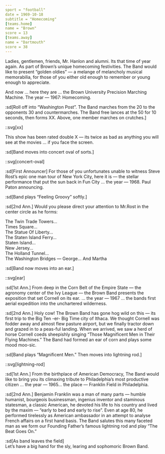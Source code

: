 ```yaml
---
sport = "football"
date = 1969-10-18
subtitle = "Homecoming"
[teams.home]
name = "Brown"
score = 13
[teams.away]
name = "Dartmouth"
score = 38
---
```


Ladies, gentlemen, friends, Mr. Hanlon and alumni. Its that time of year again. As part of Brown’s unique homecoming festivities. The Band would like to present “golden oldies” — a melange of melancholy musical memorabilia, for those of you either old enough to remember or young enough to appreciate.

And now … here they are … the Brown University Precision Marching Machine. The year — 1967: Homecoming.

:sd[Roll off into “Washington Post”. The Band marches from the 20 to the opponents 30 and countermarches. The Band free lances at the 50 for 10 seconds, then forms XX. Above, one member marches on crutches.]

::svg[xx]

This show has been rated double X — its twice as bad as anything you will see at the movies … if you face the screen.

:sd[Band moves into concert oval of sorts.]

::svg[concert-oval]

:sd[First Announcer] For those of you unfortunates unable to witness Steve Rost’s epic one man tour of New York City, here it is — the stellar performance that put the sun back in Fun City … the year — 1968. Paul Paton announcing.

:sd[Band plays “Feeling Groovy” softly.]

:sd[2nd Ann.] Would you please direct your attention to Mr.Rost in the center circle as he forms:

The Twin Trade Towers…\
Times Square…\
The Statue Of Liberty…\
The Staten Island Ferry…\
Staten Island…\
New Jersey…\
The Holland Tunnel…\
The Washington Bridges — George... And Martha

:sd[Band now moves into an ear.]

::svg[ear]

:sd[1st Ann.] From deep in the Corn Belt of the Empire State — the agronomy center of the Ivy League — the Brown Band presents the exposition that set Cornell on its ear. … the year — 1967 … the bands first aerial expedition into the unchartered wilderness.

:sd[2nd Ann.] Holy cow! The Brown Band has gone hog wild on this — its first trip to the Big Ten -er- Big Time city of Ithaca. We thought Cornell was fodder away and almost flew pasture airport, but we finally tractor down and grazed in to a peas-ful landing. When we arrived, we saw a herd of horse Cornell coeds sheepishly singing “Those Magnificent Men in Their Flying Machines.” The Band had formed an ear of corn and plays some mood moo-sic.

:sd[Band plays “Magnificent Men.” Then moves into lightning rod.]

::svg[lightning-rod]

:sd[1st Ann.] From the birthplace of American Democracy, The Band would like to bring you its climaxing tribute to Philadelphia’s most productive citizen … the year — 1965… the place — Franklin Field in Philadelphia.

:sd[2nd Ann.] Benjamin Franklin was a man of many parts — humble humanist, bourgeois businessman, ingenius inventor and staminous statesman, a classic American, he devoted his life to his country and lived by the maxim — “early to bed and early to rise”. Even at age 80, he performed tirelessly as American ambassador in an attempt to analyse French affairs on a first hand basis. The Band salutes this many faceted man as we form our Founding Father’s famous lightning rod and play “The Beat Goes On.”

:sd[As band leaves the field]\
Let’s have a big hand for the sly, learing and sophomoric Brown Band.
